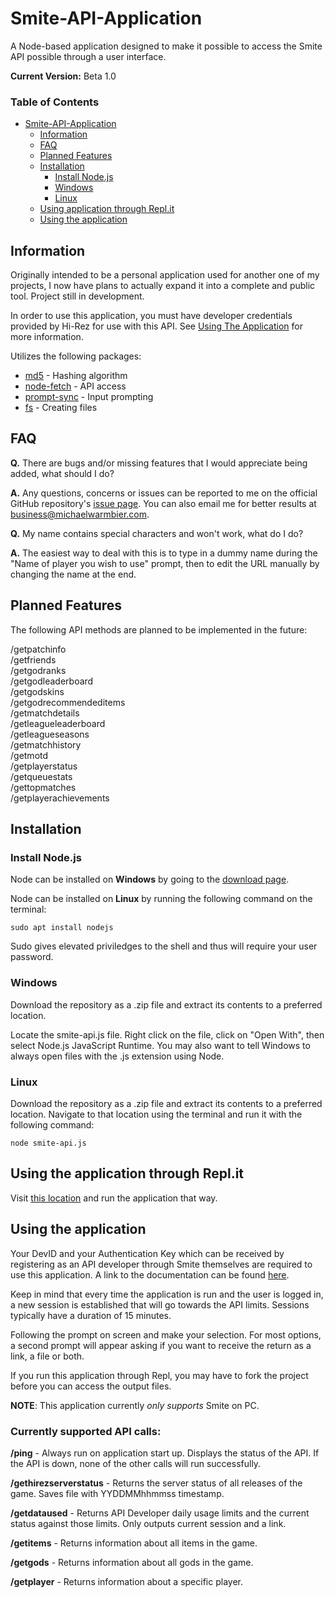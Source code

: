 # Smite-API-Application
A Node-based application designed to make it possible to access the Smite API possible through a user interface.

**Current Version:** Beta 1.0

### Table of Contents

- [Smite-API-Application](#smite-api-application)
  * [Information](#information)
  * [FAQ](#faq)
  * [Planned Features](#planned-features)
  * [Installation](#installation)
    + [Install Node.js](#install-nodejs)
    + [Windows](#windows)
    + [Linux](#linux)
  * [Using application through Repl.it](#using-the-application-through-replit)
  * [Using the application](#using-the-application)

## Information

Originally intended to be a personal application used for another one of my projects, I now have plans to actually expand it into a complete and public tool. Project still in development.

In order to use this application, you must have developer credentials provided by Hi-Rez for use with this API. See [Using The Application](#using-the-application) for more information.

Utilizes the following packages:

* [md5](https://www.npmjs.com/package/md5) - Hashing algorithm
* [node-fetch](https://www.npmjs.com/package/node-fetch) - API access
* [prompt-sync](https://www.npmjs.com/package/prompt-sync) - Input prompting
* [fs](https://www.npmjs.com/package/fs) - Creating files

## FAQ

**Q.** There are bugs and/or missing features that I would appreciate being added, what should I do?

**A.** Any questions, concerns or issues can be reported to me on the official GitHub repository's [issue page](https://github.com/MichaelWarmbier/Smite-API-Application/issues). You can also email me for better results at business@michaelwarmbier.com.

**Q.** My name contains special characters and won't work, what do I do?

**A.** The easiest way to deal with this is to type in a dummy name during the "Name of player you wish to use" prompt, then to edit the URL manually by changing the name at the end.

## Planned Features

The following API methods are planned to be implemented in the future:

/getpatchinfo<br>
/getfriends<br>
/getgodranks<br>
/getgodleaderboard<br>
/getgodskins<br>
/getgodrecommendeditems<br>
/getmatchdetails<br>
/getleagueleaderboard<br>
/getleagueseasons<br>
/getmatchhistory<br>
/getmotd<br>
/getplayerstatus<br>
/getqueuestats<br>
/gettopmatches<br>
/getplayerachievements<br>

## Installation

### Install Node.js

Node can be installed on **Windows** by going to the [download page](https://nodejs.org/en/).

Node can be installed on **Linux** by running the following command on the terminal:

`sudo apt install nodejs`

Sudo gives elevated priviledges to the shell and thus will require your user password.

### Windows

Download the repository as a .zip file and extract its contents to a preferred location.

Locate the smite-api.js file. Right click on the file, click on "Open With", then select Node.js JavaScript Runtime. You may also want to tell Windows to always open files with the .js extension using Node.

### Linux

Download the repository as a .zip file and extract its contents to a preferred location. Navigate to that location using the terminal and run it with the following command:

`node smite-api.js`

## Using the application through Repl.it

Visit [this location](https://replit.com/@Kirbout/Smite-API-Application) and run the application that way.

## Using the application

Your DevID and your Authentication Key which can be received by registering as an API developer through Smite themselves are required to use this application. A link to the documentation can be found [here](https://webcdn.hirezstudios.com/hirez-studios/legal/smite-api-developer-guide.pdf).

Keep in mind that every time the application is run and the user is logged in, a new session is established that will go towards the API limits. Sessions typically have a duration of 15 minutes.

Following the prompt on screen and make your selection. For most options, a second prompt will appear asking if you want to receive the return as a link, a file or both.

If you run this application through Repl, you may have to fork the project before you can access the output files.

**NOTE**: This application currently _only supports_ Smite on PC.

### Currently supported API calls:

**/ping** - Always run on application start up. Displays the status of the API. If the API is down, none of the other calls will run successfully.<br>

**/gethirezserverstatus** - Returns the server status of all releases of the game. Saves file with YYDDMMhhmmss timestamp.<br>

**/getdataused** - Returns API Developer daily usage limits and the current status against those limits. Only outputs current session and a link. <br>

**/getitems** - Returns information about all items in the game.<br>

**/getgods** - Returns information about all gods in the game.<br>

**/getplayer** - Returns information about a specific player.<br>